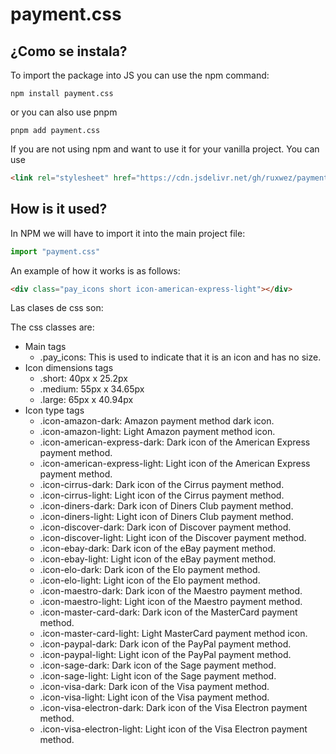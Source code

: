 # payment.css

## ¿Como se instala?
To import the package into JS you can use the npm command:
```
npm install payment.css
```
or you can also use pnpm
```
pnpm add payment.css
```

If you are not using npm and want to use it for your vanilla project. You can use
```html
<link rel="stylesheet" href="https://cdn.jsdelivr.net/gh/ruxwez/payment.css@main/dist/icons.min.css" />
```

## How is it used?

In NPM we will have to import it into the main project file:
```jsx
import "payment.css"
```

An example of how it works is as follows:

```html
<div class="pay_icons short icon-american-express-light"></div>
```

Las clases de css son:

The css classes are:

- Main tags
  - .pay_icons: This is used to indicate that it is an icon and has no size.
- Icon dimensions tags
  - .short: 40px x 25.2px
  - .medium: 55px x 34.65px
  - .large: 65px x 40.94px
- Icon type tags
  - .icon-amazon-dark: Amazon payment method dark icon.
  - .icon-amazon-light: Light Amazon payment method icon.
  - .icon-american-express-dark: Dark icon of the American Express payment method.
  - .icon-american-express-light: Light icon of the American Express payment method.
  - .icon-cirrus-dark: Dark icon of the Cirrus payment method.
  - .icon-cirrus-light: Light icon of the Cirrus payment method.
  - .icon-diners-dark: Dark icon of Diners Club payment method.
  - .icon-diners-light: Light icon of Diners Club payment method.
  - .icon-discover-dark: Dark icon of Discover payment method.
  - .icon-discover-light: Light icon of the Discover payment method.
  - .icon-ebay-dark: Dark icon of the eBay payment method.
  - .icon-ebay-light: Light icon of the eBay payment method.
  - .icon-elo-dark: Dark icon of the Elo payment method.
  - .icon-elo-light: Light icon of the Elo payment method.
  - .icon-maestro-dark: Dark icon of the Maestro payment method.
  - .icon-maestro-light: Light icon of the Maestro payment method.
  - .icon-master-card-dark: Dark icon of the MasterCard payment method.
  - .icon-master-card-light: Light MasterCard payment method icon.
  - .icon-paypal-dark: Dark icon of the PayPal payment method.
  - .icon-paypal-light: Light icon of the PayPal payment method.
  - .icon-sage-dark: Dark icon of the Sage payment method.
  - .icon-sage-light: Light icon of the Sage payment method.
  - .icon-visa-dark: Dark icon of the Visa payment method.
  - .icon-visa-light: Light icon of the Visa payment method.
  - .icon-visa-electron-dark: Dark icon of the Visa Electron payment method.
  - .icon-visa-electron-light: Light icon of the Visa Electron payment method.

